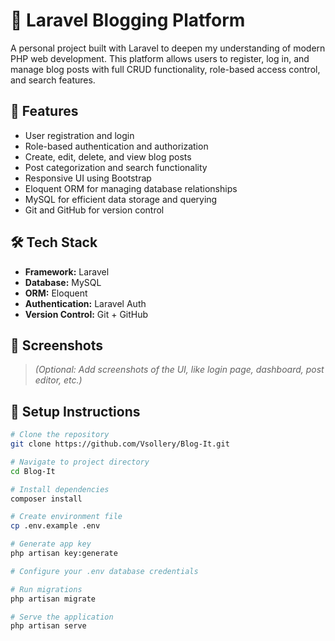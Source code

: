 # 📝 Laravel Blogging Platform

A personal project built with Laravel to deepen my understanding of modern PHP web development. This platform allows users to register, log in, and manage blog posts with full CRUD functionality, role-based access control, and search features.

## 🚀 Features

- User registration and login
- Role-based authentication and authorization
- Create, edit, delete, and view blog posts
- Post categorization and search functionality
- Responsive UI using Bootstrap
- Eloquent ORM for managing database relationships
- MySQL for efficient data storage and querying
- Git and GitHub for version control

## 🛠️ Tech Stack

- **Framework:** Laravel
- **Database:** MySQL
- **ORM:** Eloquent
- **Authentication:** Laravel Auth 
- **Version Control:** Git + GitHub

## 📸 Screenshots

> *(Optional: Add screenshots of the UI, like login page, dashboard, post editor, etc.)*

## 📂 Setup Instructions

```bash
# Clone the repository
git clone https://github.com/Vsollery/Blog-It.git

# Navigate to project directory
cd Blog-It

# Install dependencies
composer install

# Create environment file
cp .env.example .env

# Generate app key
php artisan key:generate

# Configure your .env database credentials

# Run migrations
php artisan migrate

# Serve the application
php artisan serve
